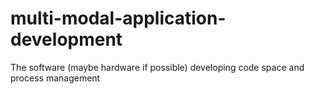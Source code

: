 # multi-modal-application-development
The software (maybe hardware if possible) developing code space and process management
